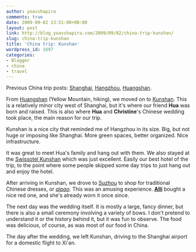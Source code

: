 ```yaml
---
author: yoavshapira
comments: true
date: 2009-09-02 13:51:00+00:00
layout: post
link: http://blog.yoavshapira.com/2009/09/02/china-trip-kunshan/
slug: china-trip-kunshan
title: 'China trip: Kunshan'
wordpress_id: 1697
categories:
- Blogger
- china
- travel
---
```


Previous China trip posts: [Shanghai](http://yoavs.blogspot.com/2009/09/china-trip-shanghai.html), [Hangzhou](http://yoavs.blogspot.com/2009/09/china-trip-hangzhou.html), [Huangshan](http://yoavs.blogspot.com/2009/09/china-trip-huangshan.html).

  


From [Huangshan](http://yoavs.blogspot.com/2009/09/china-trip-huangshan.html) (Yellow Mountain, hiking), we moved on to [Kunshan](http://en.wikipedia.org/wiki/Kunshan).  This is a relatively minor city west of Shanghai, but it's where our friend **Hua** was born and raised.  This is also where **Hua** and **Christine**'s Chinese wedding took place, the main reason for our trip.

  


Kunshan is a nice city that reminded me of Hangzhou in its size.  Big, but not huge or imposing like Shanghai.  More green spaces, better organized.  Nice infrastructure.

  


It was great to meet Hua's family and hang out with them.  We also stayed at the [Swissotel Kunshan](http://www.swissotel.com/EN/Destinations/China/Swissotel%20Kunshan/Hotel%20Home/Hotel%20Description) which was just excellent.  Easily our best hotel of the trip, to the point where some people skipped some day trips to just hang out and enjoy the hotel.

  


After arriving in Kunshan, we drove to [Suzhou](http://en.wikipedia.org/wiki/Suzhou,_Jiangsu) to shop for traditional Chinese dresses, or _[qipao](http://en.wikipedia.org/wiki/Cheongsam)_.  This was an amusing experience.  **[Alli](http://allisonshapira.com)** bought a nice red one, and she's already worn it once since.

  


The next day was the wedding itself.  It is mostly a large, fancy dinner, but there is also a small ceremony involving a variety of bows.  I don't pretend to understand it or the history behind it, but it was fun to observe.  The food was delicious, of course, as was most of our food in China.

  


The day after the wedding, we left Kunshan, driving to the Shanghai airport for a domestic flight to Xi'an.

  

